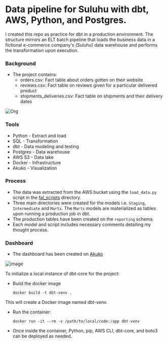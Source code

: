 # Data pipeline for Suluhu with dbt, AWS, Python, and Postgres.

I created this repo as practice for dbt in a production environment. The structure mirrors an ELT batch pipeline that loads the business data in a fictional e-commerce company's (Suluhu) data warehouse and performs the transformation upon execution.

 ### Background
 
 - The project contains:
   - orders.csv: Fact table about orders gotten on their website
   - reviews.csv: Fact table on reviews given for a particular delivered product
   - shipments_deliveries.csv: Fact table on shipments and their delivery dates

![Org](https://github.com/mghendi/analyticsengineering/assets/26303032/928361ad-0cdb-4770-b7b2-33ff21e95f13)

 ### Tools

 - Python - Extract and load
 - SQL - Transformation
 - dbt - Data modeling and testing
 - Postgres - Data warehouse
 - AWS S3 - Data lake
 - Docker - Infrastructure
 - Akuko - Visualization
 
 ### Process
 
 - The data was extracted from the AWS bucket using the `load_data.py` script in the [fal_scripts](https://blog.fal.ai/populate-dbt-models-with-csv-data/) directory.
 - Three main directories were created for the models i.e. `Staging`, `Intermediate` and `Marts`. The `Marts` models are materialized as tables upon running a production job in dbt.
 - The production tables have been created on the `reporting` schema.
 - Each model and script includes necessary comments detailing my thought process.

### Dashboard

- The dashboard has been created on [Akuko](https://akuko.io/)

![image](https://github.com/mghendi/suluhu/assets/26303032/9741074e-e036-4c32-a20e-f1b0031456aa)


To initialize a local instance of dbt-core for the project:
 - Build the docker image

   `docker build -t dbt-venv .`
   
  This will create a Docker image named dbt-venv.

- Run the container:

  `docker run -it --rm -v /path/to/local/code:/app dbt-venv`

- Once inside the container, Python, pip, AWS CLI, dbt-core, and boto3 can be deployed as needed.
